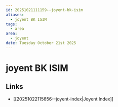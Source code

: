 ```yaml
---
id: 20251021111159--joyent-bk-isim
aliases:
  - joyent BK ISIM
tags:
  - area
area:
  - joyent
date: Tuesday October 21st 2025
---
```


# joyent BK ISIM 


## Links

- [[20251022115656--joyent-index|Joyent Index]]






